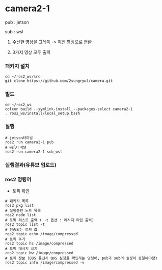 # camera2-1

pub : jetson

sub : wsl

1) 수신한 영상을 그레이 -> 이진 영상으로 변환

2) 3가지 영상 모두 출력

### 패키지 설치
```
cd ~/ros2_ws/src
git clone https://github.com/2sungryul/camera.git
```

### 빌드
```
cd ~/ros2_ws
colcon build --symlink-install --packages-select camera2-1
. ros2_ws/install/local_setup.bash
```

### 실행
```
# jetson터미널
ros2 run camera2-1 pub
# wsl터미널
ros2 run camera2-1 sub_wsl
```

### 실행결과(유튜브 업로드)

### ros2 명령어

- 토픽 확인
```
# 패키지 목록
ros2 pkg list
# 실행중인 노드 목록
ros2 node list
# 토픽 리스트 출력 ( -t 옵션 : 메시지 타입 출력)
ros2 topic list -t
# 전송되는 토픽 값
ros2 topic echo /image/compressed
# 토픽 주기
ros2 topic hz /image/compressed
# 토픽 메시지 크기
ros2 topic bw /image/compressed
# 토픽 정보 (DDS 통신시 QoS 설정을 확인하는 명령어, pub과 sub의 설정이 동일해야함)
ros2 topic info /image/compressed -v
```
